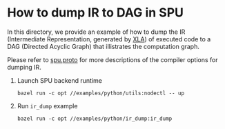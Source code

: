 # How to dump IR to DAG in SPU

In this directory, we provide an example of how to dump the IR (Intermediate Representation, generated by [XLA](https://www.tensorflow.org/xla/architecture))
of executed code to a DAG (Directed Acyclic Graph) that illistrates the computation graph.

Please refer to [spu.proto](../../../libspu/spu.proto) for more descriptions of the compiler options for dumping IR.

1. Launch SPU backend runtime

    ``` shell
    bazel run -c opt //examples/python/utils:nodectl -- up
    ```

2. Run `ir_dump` example

    ``` shell
    bazel run -c opt //examples/python/ir_dump:ir_dump
    ```
